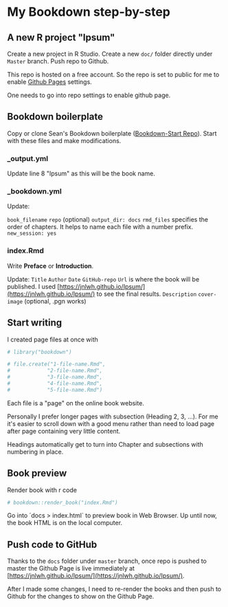 # My Bookdown step-by-step

## A new R project "Ipsum"

Create a new project in R Studio. Create a new `doc/` folder directly under `Master` branch. Push repo to Github.

This repo is hosted on a free account. So the repo is set to public for me to enable [Github Pages](https://pages.github.com) settings.  

One needs to go into repo settings to enable github page.

## Bookdown boilerplate

Copy or clone Sean's Bookdown boilerplate ([Bookdown-Start Repo](https://github.com/seankross/bookdown-start)). Start with these files and make modifications.

### _output.yml

Update line 8 "Ipsum" as this will be the book name.

### _bookdown.yml

Update:

`book_filename`
`repo` (optional)
`output_dir: docs` 
`rmd_files` specifies the order of chapters. It helps to name each file with a number prefix.
`new_session: yes`

### index.Rmd

Write __Preface__ or __Introduction__. 

Update:
`Title`
`Author`
`Date`
`GitHub-repo` 
`Url` is where the book will be published. I used [https://jnlwh.github.io/Ipsum/](https://jnlwh.github.io/Ipsum/) to see the final results.
`Description`
`cover-image` (optional, .pgn works)

## Start writing

I created page files at once with


```r
# library("bookdown")

# file.create("1-file-name.Rmd",
#            "2-file-name.Rmd",
#            "3-file-name.Rmd",
#            "4-file-name.Rmd",
#            "5-file-name.Rmd")
```

Each file is a "page" on the online book website. 

Personally I prefer longer pages with subsection (Heading 2, 3, ...). For me it's easier to scroll down with a good menu rather than need to load page after page containing very little content.

Headings automatically get to turn into Chapter and subsections with numbering in place.

## Book preview

Render book with r code


```r
# bookdown::render_book("index.Rmd")
```

Go into ´docs > index.html` to preview book in Web Browser. Up until now, the book HTML is on the local computer.

## Push code to GitHub

Thanks to the `docs` folder under `master` branch, once repo is pushed to master the Github Page is live immediately at [https://jnlwh.github.io/Ipsum/](https://jnlwh.github.io/Ipsum/).

After I made some changes, I need to re-render the books and then push to Github for the changes to show on the Github Page.

